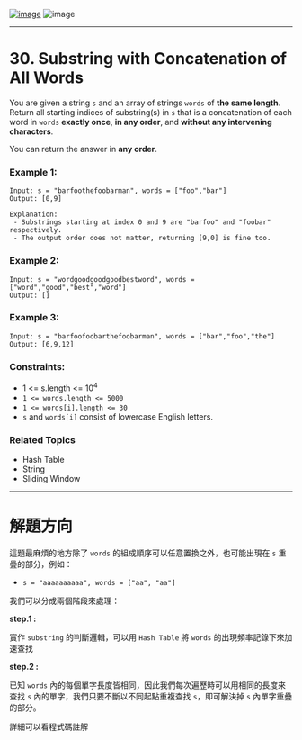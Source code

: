 [![image](https://img.shields.io/badge/Leetcode-Link-blue?logo=leetcode)](https://leetcode.com/problems/substring-with-concatenation-of-all-words/)
![image](https://img.shields.io/badge/Difficulty-Hard-red)

---

# 30. Substring with Concatenation of All Words

You are given a string `s` and an array of strings `words` of **the same length**. Return all starting indices of substring(s) in `s` that is a concatenation of each word in `words` **exactly once**, **in any order**, and **without any intervening characters**.

You can return the answer in **any order**.

### Example 1:

```
Input: s = "barfoothefoobarman", words = ["foo","bar"]
Output: [0,9]

Explanation:
 - Substrings starting at index 0 and 9 are "barfoo" and "foobar" respectively.
 - The output order does not matter, returning [9,0] is fine too.
```

### Example 2:

```
Input: s = "wordgoodgoodgoodbestword", words = ["word","good","best","word"]
Output: []
```

### Example 3:

```
Input: s = "barfoofoobarthefoobarman", words = ["bar","foo","the"]
Output: [6,9,12]
```

### Constraints:

- 1 <= s.length <= $10^4$
- `1 <= words.length <= 5000`
- `1 <= words[i].length <= 30`
- `s` and `words[i]` consist of lowercase English letters.

### Related Topics

- Hash Table
- String
- Sliding Window
  
---

# 解題方向

這題最麻煩的地方除了 `words` 的組成順序可以任意置換之外，也可能出現在 `s` 重疊的部分，例如：

 - `s = "aaaaaaaaaa", words = ["aa", "aa"]`

我們可以分成兩個階段來處理：

**step.1 :**

實作 `substring` 的判斷邏輯，可以用 `Hash Table` 將 `words` 的出現頻率記錄下來加速查找

**step.2 :**

已知 `words` 內的每個單字長度皆相同，因此我們每次遍歷時可以用相同的長度來查找 `s` 內的單字，我們只要不斷以不同起點重複查找 `s`，即可解決掉 `s` 內單字重疊的部分。

詳細可以看程式碼註解
